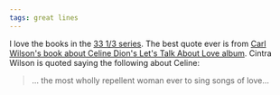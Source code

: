 ```yaml
---
tags: great lines
---
```



I love the books in the [33 1/3 series](https://www.bloomsbury.com/us/series/33-13/). The best quote ever is from [Carl Wilson's book about Celine Dion's Let's Talk About Love album](https://www.bloomsbury.com/us/lets-talk-about-love-9781623563288/). Cintra Wilson is quoted saying the following about Celine:

> … the most wholly repellent woman ever to sing songs of love...